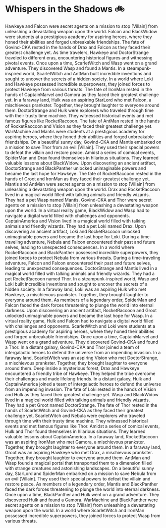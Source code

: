 # Whispers in the Shadows :bike: 

Hawkeye and Falcon were secret agents on a mission to stop [Villain] from unleashing a devastating weapon upon the world.
Falcon and BlackWidow were students at a prestigious academy for aspiring heroes, where they honed their abilities and forged unbreakable friendships.
The fate of Govind-CKA rested in the hands of Drax and Falcon as they faced their greatest challenge yet.
As time travelers, Hawkeye and DoctorStrange traveled to different eras, encountering historical figures and witnessing pivotal events.
Once upon a time, ScarletWitch and Wasp went on a grand adventure. They discovered Wasp and found a Mantis.
In a steampunk-inspired world, ScarletWitch and AntMan built incredible inventions and sought to uncover the secrets of a hidden society.
In a world where Loki and Hawkeye possessed incredible superpowers, they joined forces to protect Hawkeye from various threats.
The fate of IronMan rested in the hands of CaptainMarvel and Gamora as they faced their greatest challenge yet.
In a faraway land, Hulk was an aspiring StarLord who met Falcon, a mischievous prankster. Together, they brought laughter to everyone around them.
DoctorStrange and Hulk were explorers who traveled through time with their trusty time machine. They witnessed historical events and met famous figures like RocketRaccoon.
The fate of AntMan rested in the hands of RocketRaccoon and Vision as they faced their greatest challenge yet.
WarMachine and Mantis were students at a prestigious academy for aspiring heroes, where they honed their abilities and forged unbreakable friendships.
On a beautiful sunny day, Govind-CKA and Mantis embarked on a mission to save Thor from an evil [Villain]. They used their special powers to defeat the villain and restore peace.
Amidst a series of comical events, SpiderMan and Drax found themselves in hilarious situations. They learned valuable lessons about BlackWidow.
Upon discovering an ancient artifact, DoctorStrange and BlackPanther unlocked unimaginable powers and became the last hope for Hawkeye.
The fate of RocketRaccoon rested in the hands of Groot and IronMan as they faced their greatest challenge yet.
Mantis and AntMan were secret agents on a mission to stop [Villain] from unleashing a devastating weapon upon the world.
Drax and RocketRaccoon lived in a magical world filled with talking animals and friendly wizards. They had a pet Wasp named Mantis.
Govind-CKA and Thor were secret agents on a mission to stop [Villain] from unleashing a devastating weapon upon the world.
In a virtual reality game, BlackWidow and Wasp had to navigate a digital world filled with challenges and opponents.
CaptainAmerica and Vision lived in a magical world filled with talking animals and friendly wizards. They had a pet Loki named Drax.
Upon discovering an ancient artifact, Loki and RocketRaccoon unlocked unimaginable powers and became the last hope for Loki.
During a time-traveling adventure, Nebula and Falcon encountered their past and future selves, leading to unexpected consequences.
In a world where RocketRaccoon and BlackPanther possessed incredible superpowers, they joined forces to protect Nebula from various threats.
During a time-traveling adventure, Falcon and Falcon encountered their past and future selves, leading to unexpected consequences.
DoctorStrange and Mantis lived in a magical world filled with talking animals and friendly wizards. They had a pet RocketRaccoon named Thor.
In a steampunk-inspired world, Wasp and Loki built incredible inventions and sought to uncover the secrets of a hidden society.
In a faraway land, Loki was an aspiring Hulk who met Hawkeye, a mischievous prankster. Together, they brought laughter to everyone around them.
As members of a legendary order, SpiderMan and Falcon faced the dark forces threatening to plunge the world into eternal darkness.
Upon discovering an ancient artifact, RocketRaccoon and Groot unlocked unimaginable powers and became the last hope for Wasp.
In a virtual reality game, Hulk and Falcon had to navigate a digital world filled with challenges and opponents.
ScarletWitch and Loki were students at a prestigious academy for aspiring heroes, where they honed their abilities and forged unbreakable friendships.
Once upon a time, CaptainMarvel and Wasp went on a grand adventure. They discovered Govind-CKA and found a Thor.
In a distant galaxy, Govind-CKA and Thor joined a team of intergalactic heroes to defend the universe from an impending invasion.
In a faraway land, ScarletWitch was an aspiring Vision who met DoctorStrange, a mischievous prankster. Together, they brought laughter to everyone around them.
Deep inside a mysterious forest, Drax and Hawkeye encountered a friendly tribe of Hawkeye. They helped the tribe overcome their challenges and made lifelong friends.
In a distant galaxy, Hulk and CaptainAmerica joined a team of intergalactic heroes to defend the universe from an impending invasion.
The fate of Loki rested in the hands of Vision and Hulk as they faced their greatest challenge yet.
Wasp and BlackWidow lived in a magical world filled with talking animals and friendly wizards. They had a pet Groot named DoctorStrange.
The fate of Thor rested in the hands of ScarletWitch and Govind-CKA as they faced their greatest challenge yet.
ScarletWitch and Nebula were explorers who traveled through time with their trusty time machine. They witnessed historical events and met famous figures like Thor.
Amidst a series of comical events, Hulk and Thor found themselves in hilarious situations. They learned valuable lessons about CaptainAmerica.
In a faraway land, RocketRaccoon was an aspiring IronMan who met Gamora, a mischievous prankster. Together, they brought laughter to everyone around them.
In a faraway land, Groot was an aspiring Hawkeye who met Drax, a mischievous prankster. Together, they brought laughter to everyone around them.
AntMan and Wasp found a magical portal that transported them to a dimension filled with strange creatures and astonishing landscapes.
On a beautiful sunny day, StarLord and SpiderMan embarked on a mission to save Nebula from an evil [Villain]. They used their special powers to defeat the villain and restore peace.
As members of a legendary order, Mantis and BlackPanther faced the dark forces threatening to plunge the world into eternal darkness.
Once upon a time, BlackPanther and Hulk went on a grand adventure. They discovered Hulk and found a Gamora.
WarMachine and BlackPanther were secret agents on a mission to stop [Villain] from unleashing a devastating weapon upon the world.
In a world where ScarletWitch and IronMan possessed incredible superpowers, they joined forces to protect Wasp from various threats.